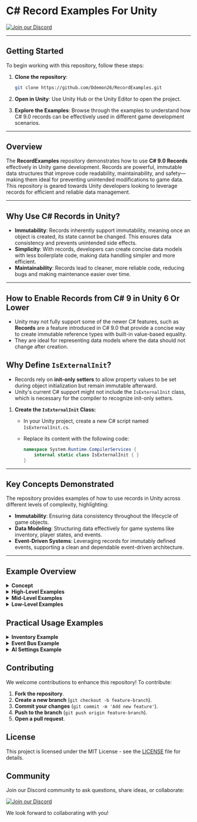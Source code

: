 # C# Record Examples For Unity 

[![Join our Discord](https://img.shields.io/badge/Discord-Join%20Us-7289DA?logo=discord&logoColor=white)](https://discord.gg/knwtcq3N2a)

---

## Getting Started

To begin working with this repository, follow these steps:

1. **Clone the repository**:
    ```sh
    git clone https://github.com/Ddemon26/RecordExamples.git
    ```

2. **Open in Unity**: Use Unity Hub or the Unity Editor to open the project.

3. **Explore the Examples**: Browse through the examples to understand how C# 9.0 records can be effectively used in different game development scenarios.

---

## Overview

The **RecordExamples** repository demonstrates how to use **C# 9.0 Records** effectively in Unity game development. Records are powerful, immutable data structures that improve code readability, maintainability, and safety—making them ideal for preventing unintended modifications to game data. This repository is geared towards Unity developers looking to leverage records for efficient and reliable data management.

---

## Why Use C# Records in Unity?

- **Immutability**: Records inherently support immutability, meaning once an object is created, its state cannot be changed. This ensures data consistency and prevents unintended side effects.
- **Simplicity**: With records, developers can create concise data models with less boilerplate code, making data handling simpler and more efficient.
- **Maintainability**: Records lead to cleaner, more reliable code, reducing bugs and making maintenance easier over time.

---

## How to Enable Records from C# 9 in Unity 6 Or Lower

- Unity may not fully support some of the newer C# features, such as **Records** are a feature introduced in C# 9.0 that provide a concise way to create immutable reference types with built-in value-based equality.
- They are ideal for representing data models where the data should not change after creation.

## Why Define `IsExternalInit`?

- Records rely on **init-only setters** to allow property values to be set during object initialization but remain immutable afterward.
- Unity's current C# support might not include the `IsExternalInit` class, which is necessary for the compiler to recognize init-only setters.

1. **Create the `IsExternalInit` Class:**
    - In your Unity project, create a new C# script named `IsExternalInit.cs`.
    - Replace its content with the following code:

      ```csharp
      namespace System.Runtime.CompilerServices {
          internal static class IsExternalInit { }
      }
      ```

---

## Key Concepts Demonstrated

The repository provides examples of how to use records in Unity across different levels of complexity, highlighting:

- **Immutability**: Ensuring data consistency throughout the lifecycle of game objects.
- **Data Modeling**: Structuring data effectively for game systems like inventory, player states, and events.
- **Event-Driven Systems**: Leveraging records for immutably defined events, supporting a clean and dependable event-driven architecture.

---

## Example Overview
<details>
<summary><strong>Concept</strong></summary>

```csharp
        // ==== Struct Example ====
        // Structs are value types and are copied by value.
        // Useful for small, immutable data types.
        // Keep under 16 bytes
        public struct PlayerStatsStruct {
            public int Health { get; } // Read-only properties for immutability
            public int AttackPower { get; }

            public PlayerStatsStruct(int health, int attackPower) {
                Health = health;
                AttackPower = attackPower;
            }

            // Overriding Equals method
            public override bool Equals(object obj) {
                if (obj is PlayerStatsStruct other) {
                    return Health == other.Health && AttackPower == other.AttackPower;
                }

                return false;
            }

            // Overriding GetHashCode method
            public override int GetHashCode() => HashCode.Combine(Health, AttackPower);

            // Overriding ToString method
            public override string ToString() => $"PlayerStatsStruct(Health: {Health}, AttackPower: {AttackPower})";

            // Implementing Deconstruct method for deconstruction
            public void Deconstruct(out int health, out int attackPower) {
                health = Health;
                attackPower = AttackPower;
            }
        }

        // ==== Record Class Example ====
        // Record classes are reference types with built-in methods.
        // They are immutable by default and provide value-based equality.
        public record PlayerStatsRecordClass(int Health, int AttackPower);

        // ==== Mutable Record Class Example ====
        // Mutable records are reference types with mutable properties.
        // **Not recommended** due to potential side effects and complexities.
        // This should just be a normal class if mutability is required.
        public record MutablePlayerStatsRecordClass(int Health, int AttackPower) {
            public int Health { get; set; } = Health;
            public int AttackPower { get; set; } = AttackPower;

            public override string ToString() => $"MutablePlayerStatsRecordClass(Health: {Health}, AttackPower: {AttackPower})";

            // Implementing Deconstruct method for deconstruction
            public void Deconstruct(out int health, out int attackPower) {
                health = Health;
                attackPower = AttackPower;
            }
        }
```
</details>

<details>
<summary><strong>High-Level Examples</strong></summary>

### Abstract Event Bus
Records are used to define data structures for an event bus system, ensuring events are immutable after creation. This reduces complexity and decouples different components, making the system easier to maintain.

```csharp
using System;
using UnityEngine;

namespace TCS
{
    // Define an enumeration for event types
    enum EventType { ItemPickup, BossFight, ExperienceGain }

    // Define a record for GameEvent to ensure immutability
    record GameEvent(int EventID, EventType Type, DateTime EventTime);

    public class GameEventExample : MonoBehaviour
    {
        private void Start()
        {
            // Create an instance of a GameEvent
            GameEvent newEvent = new GameEvent(1, EventType.BossFight, DateTime.Now);

            // Log the game event details
            Debug.Log($"Event ID: {newEvent.EventID}, Type: {newEvent.Type}, Time: {newEvent.EventTime}");
        }
    }
}
```

Highlighted the purpose of the `Start` method for creating and logging the event.

### Friend Request Management
The **FriendRequest** example demonstrates how to use records to manage friend requests. The immutability of records guarantees that friend request data remains consistent, reducing the chances of accidental modifications during user interactions.

</details>

<details>
<summary><strong>Mid-Level Examples</strong></summary>

### Achievements and Player Progression
Records are used in the **Achievements** and **Player Progression** examples to keep track of player achievements and progress. Immutability ensures that data like levels, experience, and badges remain consistent, reducing potential errors.

### Inventory System
The **InventoryItem** record is used to represent items in a player’s inventory, such as consumables or equipment. This guarantees that inventory data cannot be modified without intention, providing stability to the system.

```csharp
namespace TCS.Tests.RecordExamples
{
    // Define an InventoryItem record to represent items in a player's inventory immutably
    public record InventoryItem(string Name, int ID, int Quantity);

    public class InventoryManager : MonoBehaviour
    {
        private void Start()
        {
            // Create a new InventoryItem instance
            InventoryItem item = new InventoryItem("Health Potion", 1, 3);

            // Log the item details to demonstrate usage
            Debug.Log($"Item Name: {item.Name}, ID: {item.ID}, Quantity: {item.Quantity}");

            // Note: item.Quantity cannot be modified directly due to record's immutability
        }
    }
}
```


### Trade Manager
The **TradeManager** uses records to model trade transactions, ensuring data integrity. The use of records ensures that all trade data remains consistent and cannot be accidentally altered.

```csharp
using UnityEngine;
using System;
using System.Collections.Generic;

namespace TCS
{
    public class TradeManagerExample : MonoBehaviour
    {
        // Define a record to represent a trade transaction
        public record TradeTransaction(string PlayerName, string NpcName, Item PlayerItem, Item NpcItem, DateTime TransactionTime);

        // Define a record to represent an item
        public record Item(string Name, int ID);

        // Define a record to represent a trade offer
        public record TradeOffer(Item OfferedItem, Item RequestedItem, string TraderName);

        // A list to store all trade transactions
        private readonly List<TradeTransaction> m_transactionHistory = new List<TradeTransaction>();

        private void CompleteTrade(TradeOffer offer, Item playerItem)
        {
            if (playerItem != null)
            {
                // Log transaction as a record to maintain data consistency
                var transaction = new TradeTransaction(
                    PlayerName: "Player1",
                    NpcName: offer.TraderName,
                    PlayerItem: playerItem,
                    NpcItem: offer.OfferedItem,
                    TransactionTime: DateTime.Now
                );

                // Add the completed transaction to history
                m_transactionHistory.Add(transaction);

                Debug.Log($"Trade completed! Received {offer.OfferedItem.Name} for {playerItem.Name} from {offer.TraderName}.");
            }
            else
            {
                Debug.Log($"Trade failed. Player does not have the requested item: {offer.RequestedItem.Name}");
            }
        }
    }
}
```


</details>

<details>
<summary><strong>Low-Level Examples</strong></summary>

### AI Settings
The **AISettings** record encapsulates AI behavior data like patrol range, detection radius, and aggressiveness level. Using records guarantees that these settings remain consistent throughout runtime, making AI behaviors more predictable.

```csharp
using UnityEngine;

namespace TCS
{
    public class AISettingsExample : MonoBehaviour
    {
        // Define AI settings using a record to enforce immutability
        record AISettings(float PatrolRange, float DetectionRadius, int AggressivenessLevel);

        // Create a readonly instance of AISettings to demonstrate immutability
        readonly AISettings settings = new AISettings(10.0f, 5.0f, 3);

        private void Start()
        {
            // Log the AI settings to demonstrate usage
            Debug.Log($"Patrol Range: {settings.PatrolRange}, Detection Radius: {settings.DetectionRadius}, Aggressiveness Level: {settings.AggressivenessLevel}");

            // Trying to change the settings here will throw an error due to immutability.
        }
    }
}
```


### Game Difficulty Settings
The **GameDifficultySettings** example uses records to define settings like enemy spawn rates and player damage multipliers. This ensures that difficulty levels remain consistent throughout the game, reducing unintended gameplay variations.

### Game Events
The **GameEvent** example shows how to use records to define different game events like `ItemPickup`, `BossFight`, and `ExperienceGain`. By making events immutable, the code becomes more reliable and easier to debug.

```csharp
using System;
using UnityEngine;

namespace TCS
{
    public class GameEventExample : MonoBehaviour
    {
        enum EventType { ItemPickup, BossFight, ExperienceGain }
        record GameEvent(int EventID, EventType Type, DateTime EventTime);

        private void Start()
        {
            GameEvent newEvent = new GameEvent(1, EventType.BossFight, DateTime.Now);
            Debug.Log($"Event ID: {newEvent.EventID}, Type: {newEvent.Type}, Time: {newEvent.EventTime}");
        }
    }
}
```

</details>

## Practical Usage Examples

<details>
<summary><strong>Inventory Example</strong></summary>

This example uses the **InventoryItem** record to manage player inventory items:

```csharp
InventoryManager inventory = new InventoryManager();
InventoryItem item = new InventoryItem("Health Potion", 1, 3);
inventory.AddItem(item);
```

The immutability of **InventoryItem** ensures that once an item is created, its properties cannot be changed unintentionally.

</details>

<details>
<summary><strong>Event Bus Example</strong></summary>

The **AbstractEventBus** example demonstrates how records can be used for event data, promoting safe and immutable communication between game components:

```csharp
public class Player : MonoBehaviour
{
    private void Start()
    {
        EventBus.Subscribe<PlayerDiedEvent>(OnPlayerDied);
    }

    private void OnPlayerDied(PlayerDiedEvent e)
    {
        Debug.Log("Player has died: " + e.PlayerId);
    }
}
```

</details>

<details>
<summary><strong>AI Settings Example</strong></summary>

The **AISettings** record is used to define AI behaviors in an immutable way:

```csharp
AISettings settings = new AISettings(10.0f, 5.0f, 3);
Debug.Log("AI Patrol Range: " + settings.PatrolRange);
```

This ensures that AI configuration remains stable throughout the game lifecycle.

</details>

## Contributing

We welcome contributions to enhance this repository! To contribute:

1. **Fork the repository**.
2. **Create a new branch** (`git checkout -b feature-branch`).
3. **Commit your changes** (`git commit -m 'Add new feature'`).
4. **Push to the branch** (`git push origin feature-branch`).
5. **Open a pull request**.

## License

This project is licensed under the MIT License - see the [LICENSE](LICENSE) file for details.

## Community

Join our Discord community to ask questions, share ideas, or collaborate:

[![Join our Discord](https://img.shields.io/badge/Discord-Join%20Us-7289DA?logo=discord&logoColor=white)](https://discord.gg/knwtcq3N2a)

We look forward to collaborating with you!

